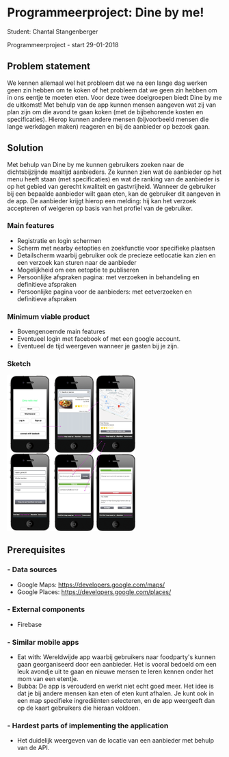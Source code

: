# Programmeerproject: Dine by me!

Student: Chantal Stangenberger

Programmeerproject - start 29-01-2018

## Problem statement
We kennen allemaal wel het probleem dat we na een lange dag werken geen zin hebben om te koken of het probleem dat we geen zin hebben om in ons eentje te moeten eten. Voor deze twee doelgroepen biedt Dine by me de uitkomst! Met behulp van de app kunnen mensen aangeven wat zij van plan zijn om die avond te gaan koken (met de bijbehorende kosten en specificaties). Hierop kunnen andere mensen (bijvoorbeeld mensen die lange werkdagen maken) reageren en bij de aanbieder op bezoek gaan. 

## Solution
Met behulp van Dine by me kunnen gebruikers zoeken naar de dichtsbijzijnde maaltijd aanbieders. Ze kunnen zien wat de aanbieder op het menu heeft staan (met specificaties) en wat de ranking van de aanbieder is op het gebied van gerecht kwaliteit en gastvrijheid. Wanneer de gebruiker bij een bepaalde aanbieder wilt gaan eten, kan de gebruiker dit aangeven in de app. De aanbieder krijgt hierop een melding: hij kan het verzoek accepteren of weigeren op basis van het profiel van de gebruiker. 

### Main features
* Registratie en login schermen
* Scherm met nearby eetopties en zoekfunctie voor specifieke plaatsen
* Detailscherm waarbij gebruiker ook de precieze eetlocatie kan zien en een verzoek kan sturen naar de aanbieder
* Mogelijkheid om een eetoptie te publiseren 
* Persoonlijke afspraken pagina: met verzoeken in behandeling en definitieve afspraken
* Persoonlijke pagina voor de aanbieders: met eetverzoeken en definitieve afspraken

### Minimum viable product
* Bovengenoemde main features
* Eventueel login met facebook of met een google account.
* Eventueel de tijd weergeven wanneer je gasten bij je zijn.

### Sketch

<img src=https://github.com/ChantalStangenberger/Programmeerproject/blob/master/doc/visual%20sketch.png width="300">

## Prerequisites

### - Data sources
* Google Maps: https://developers.google.com/maps/
* Google Places: https://developers.google.com/places/

### - External components
* Firebase

### - Similar mobile apps
* Eat with: Wereldwijde app waarbij gebruikers naar foodparty's kunnen gaan georganiseerd door een aanbieder. Het is vooral bedoeld om een leuk avondje uit te gaan en nieuwe mensen te leren kennen onder het mom van een etentje.
* Bubba: De app is verouderd en werkt niet echt goed meer. Het idee is dat je bij andere mensen kan eten of eten kunt afhalen. Je kunt ook in een map specifieke ingrediënten selecteren, en de app weergeeft dan op de kaart gebruikers die hieraan voldoen.

### - Hardest parts of implementing the application
* Het duidelijk weergeven van de locatie van een aanbieder met behulp van de API.
